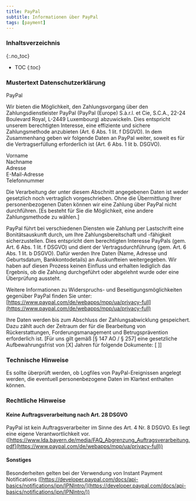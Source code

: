 ```yaml
---
title: PayPal
subtitle: Informationen über PayPal
tags: [payment]
---
```

### Inhaltsverzeichnis
{:.no_toc}
* TOC
{:toc}

### Mustertext Datenschutzerklärung
PayPal

Wir bieten die Möglichkeit, den Zahlungsvorgang über den Zahlungsdienstleister PayPal (PayPal (Europe) S.à.r.l. et Cie, S.C.A., 22-24 Boulevard Royal, L-2449 Luxembourg) abzuwickeln. Dies entspricht unserem berechtigten Interesse, eine effiziente und sichere Zahlungsmethode anzubieten (Art. 6 Abs. 1 lit. f DSGVO). In dem Zusammenhang geben wir folgende Daten an PayPal weiter, soweit es für die Vertragserfüllung erforderlich ist (Art. 6 Abs. 1 lit b. DSGVO).

Vorname  
Nachname  
Adresse  
E-Mail-Adresse  
Telefonnummer

Die Verarbeitung der unter diesem Abschnitt angegebenen Daten ist weder gesetzlich noch vertraglich vorgeschrieben. Ohne die Übermittlung Ihrer personenbezogenen Daten können wir eine Zahlung über PayPal nicht durchführen. [Es besteht für Sie die Möglichkeit, eine andere Zahlungsmethode zu wählen.]

PayPal führt bei verschiedenen Diensten wie Zahlung per Lastschrift eine Bonitätsauskunft durch, um Ihre Zahlungsbereitschaft und -fähigkeit sicherzustellen. Dies entspricht dem berechtigten Interesse PayPals (gem. Art. 6 Abs. 1 lit. f DSGVO) und dient der Vertragsdurchführung (gem. Art. 6 Abs. 1 lit. b DSGVO). Dafür werden Ihre Daten (Name, Adresse und Geburtsdatum, Bankkontodetails) an Auskunfteien weitergegeben. Wir haben auf diesen Prozess keinen Einfluss und erhalten lediglich das Ergebnis, ob die Zahlung durchgeführt oder abgelehnt wurde oder eine Überprüfung aussteht.

Weitere Informationen zu Widerspruchs- und Beseitigungsmöglichkeiten gegenüber PayPal finden Sie unter: [https://www.paypal.com/de/webapps/mpp/ua/privacy-full](https://www.paypal.com/de/webapps/mpp/ua/privacy-full)

Ihre Daten werden bis zum Abschluss der Zahlungsabwicklung gespeichert. Dazu zählt auch der Zeitraum der für die Bearbeitung von Rückerstattungen, Forderungsmanagement und Betrugsprävention erforderlich ist. [Für uns gilt gemäß [§ 147 AO / § 257] eine gesetzliche Aufbewahrungsfrist von [X] Jahren für folgende Dokumente: [ ]]

### Technische Hinweise
Es sollte überprüft werden, ob Logfiles von PayPal-Ereignissen angelegt werden, die eventuell personenbezogene Daten im Klartext enthalten können.

### Rechtliche Hinweise
#### Keine Auftragsverarbeitung nach Art. 28 DSGVO
PayPal ist kein Auftragsverarbeiter im Sinne des Art. 4 Nr. 8 DSGVO. Es liegt eine eigene Verantwortlichkeit vor. ([https://www.lda.bayern.de/media/FAQ_Abgrenzung_Auftragsverarbeitung.pdf](https://www.paypal.com/de/webapps/mpp/ua/privacy-full))

#### Sonstiges
Besonderheiten gelten bei der Verwendung von Instant Payment Notifications ([https://developer.paypal.com/docs/api-basics/notifications/ipn/IPNIntro/](https://developer.paypal.com/docs/api-basics/notifications/ipn/IPNIntro/))